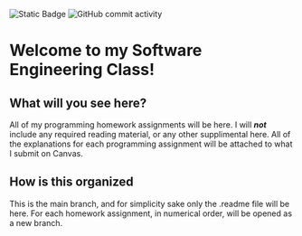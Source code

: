 ![Static Badge](https://img.shields.io/badge/Java-blue?style=for-the-badge&logo=oracle&logoColor=red&labelColor=gray&color=red) ![GitHub commit activity](https://img.shields.io/github/commit-activity/w/adespinosa14/SWEClassRedlands?style=for-the-badge&logo=github&color=red)

# Welcome to my Software Engineering Class!
## What will you see here?
All of my programming homework assignments will be here. I will ***not*** include any required reading material, or any other supplimental here. All of the explanations for each programming assignment will be attached to what I submit on Canvas.

## How is this organized
This is the main branch, and for simplicity sake only the .readme file will be here. For each homework assignment, in numerical order, will be opened as a new branch. 
